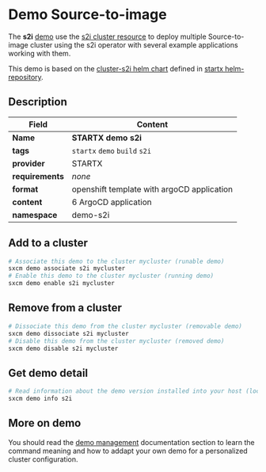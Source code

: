 # Demo Source-to-image

The **s2i** [demo](../../5-demos) use the [s2i cluster resource](../../resources/s2i) to deploy multiple Source-to-image cluster using the s2i operator with several example applications working with them.

This demo is based on the [cluster-s2i helm chart](https://helm-repository.readthedocs.io/en/latest/charts/cluster-s2i) defined in [startx helm-repository](https://helm-repository.readthedocs.io).

## Description

| Field            | Content                                    |
| ---------------- | ------------------------------------------ |
| **Name**         | **STARTX demo s2i**                        |
| **tags**         | `startx` `demo` `build` `s2i`              |
| **provider**     | STARTX                                     |
| **requirements** | _none_                                     |
| **format**       | openshift template with argoCD application |
| **content**      | 6 ArgoCD application                       |
| **namespace**    | demo-s2i                                   |

## Add to a cluster

```bash
# Associate this demo to the cluster mycluster (runable demo)
sxcm demo associate s2i mycluster
# Enable this demo to the cluster mycluster (running demo)
sxcm demo enable s2i mycluster
```

## Remove from a cluster

```bash
# Dissociate this demo from the cluster mycluster (removable demo)
sxcm demo dissociate s2i mycluster
# Disable this demo from the cluster mycluster (removed demo)
sxcm demo disable s2i mycluster
```

## Get demo detail

```bash
# Read information about the demo version installed into your host (local)
sxcm demo info s2i
```

## More on demo

You should read the [demo management](../../5-demos) documentation section to learn the command
meaning and how to addapt your own demo for a personalized cluster configuration.
